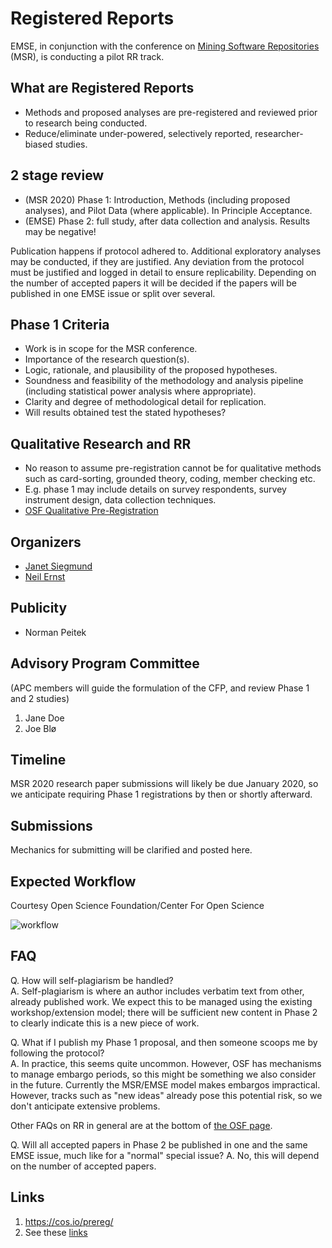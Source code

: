 # Registered Reports 
EMSE, in conjunction with the conference on [Mining Software Repositories](https://www.msrconf.org) (MSR), is conducting a pilot RR track. 

## What are Registered Reports
* Methods and proposed analyses are pre-registered and reviewed prior to research being conducted.
* Reduce/eliminate under-powered, selectively reported, researcher-biased studies.

## 2 stage review
* (MSR 2020) Phase 1: Introduction, Methods (including proposed analyses), and Pilot Data (where applicable). In Principle Acceptance.
* (EMSE) Phase 2: full study, after data collection and analysis. Results may be negative! 

Publication happens if protocol adhered to. Additional exploratory analyses may be conducted, if they are justified. Any deviation from the protocol must be justified and logged in detail to ensure replicability. Depending on the number of accepted papers it will be decided if the papers will be published in one EMSE issue or split over several.

## Phase 1 Criteria
* Work is in scope for the MSR conference.
* Importance of the research question(s).
* Logic, rationale, and plausibility of the proposed hypotheses.
* Soundness and feasibility of the methodology and analysis pipeline (including statistical power analysis where appropriate).
* Clarity and degree of methodological detail for replication.
* Will results obtained test the stated hypotheses?

## Qualitative Research and RR
* No reason to assume pre-registration cannot be for qualitative methods such as card-sorting, grounded theory, coding, member checking etc.
* E.g. phase 1 may include details on survey respondents, survey instrument design, data collection techniques.
* [OSF Qualitative Pre-Registration](https://osf.io/j7ghv/)

## Organizers
* [Janet Siegmund](https://www.infosun.fim.uni-passau.de/se/people-jsiegmund.php)
* [Neil Ernst](https://www.neilernst.net)

## Publicity
* Norman Peitek

## Advisory Program Committee
(APC members will guide the formulation of the CFP, and review Phase 1 and 2 studies)

1. Jane Doe
2. Joe Blø

## Timeline
MSR 2020 research paper submissions will likely be due January 2020, so we anticipate requiring Phase 1 registrations by then or shortly afterward.

## Submissions
Mechanics for submitting will be clarified and posted here. 

## Expected Workflow
Courtesy Open Science Foundation/Center For Open Science

![workflow](https://cdn.cos.io/media/images/RR_workflow_diagram_600.original.png)

## FAQ
Q. How will self-plagiarism be handled? <br/>
A. Self-plagiarism is where an author includes verbatim text from other, already published work. We expect this to be managed using the existing workshop/extension model; there will be sufficient new content in Phase 2 to clearly indicate this is a new piece of work.

Q. What if I publish my Phase 1 proposal, and then someone scoops me by following the protocol? <br/>
A. In practice, this seems quite uncommon. However, OSF has mechanisms to manage embargo periods, so this might be something we also consider in the future. Currently the MSR/EMSE model makes embargos impractical. However, tracks such as "new ideas" already pose this potential risk, so we don't anticipate extensive problems.

Other FAQs on RR in general are at the bottom of [the OSF page](https://cos.io/prereg/).

Q. Will all accepted papers in Phase 2 be published in one and the same EMSE issue, much like for a "normal" special issue?
A. No, this will depend on the number of accepted papers.

## Links
1. https://cos.io/prereg/
2. See these [links](https://github.com/emsejournal/openscience/blob/master/links.md#registeredpre-registered-reports)
